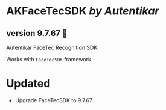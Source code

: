 # AKFaceTecSDK *by Autentikar*
## version 9.7.67 :rocket:

Autentikar FaceTec Recognition SDK.

Works with `FaceTecSDK` framework.

# Updated
* Upgrade FaceTecSDK to 9.7.67.
